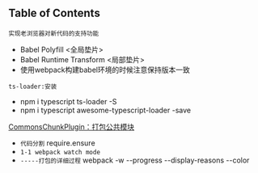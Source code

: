 ## Table of Contents
  `实现老浏览器对新代码的支持功能`
- Babel Polyfill <全局垫片>
- Babel Runtime Transform <局部垫片>
- 使用webpack构建babel环境的时候注意保持版本一致

 `ts-loader:安装`
- npm i typescript ts-loader -S
- npm i typescript awesome-typescript-loader -save

 [CommonsChunkPlugin：打包公共模块](https://github.com/yyccQQu/webpackTodo/tree/master/Webpack333/CommonsChunkPlugin)
  
 - `代码分割` require.ensure
 - `1-1 webpack watch mode`
 - `-----打包的详细过程` webpack -w --progress --display-reasons --color
